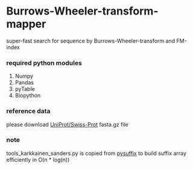 # Burrows-Wheeler-transform-mapper
super-fast search for sequence by Burrows-Wheeler-transform and FM-index


### required python modules
1. Numpy
2. Pandas
3. pyTable
4. Biopython

### reference data
please download [UniProt/Swiss-Prot](ftp://ftp.uniprot.org/pub/databases/uniprot/current_release/knowledgebase/complete/uniprot_sprot.fasta.gz) fasta.gz file

### note
tools_karkkainen_sanders.py is copied from [pysuffix](https://code.google.com/archive/p/pysuffix/) to build suffix array efficiently in O(n * log(n))
